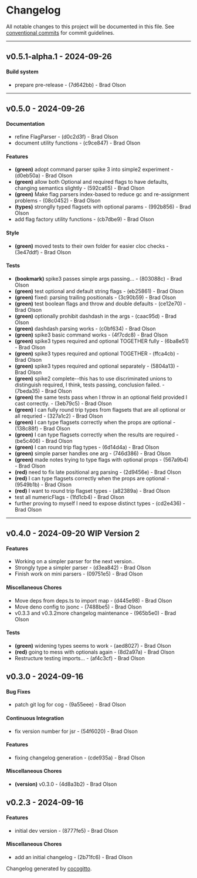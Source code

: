 # Changelog
All notable changes to this project will be documented in this file. See [conventional commits](https://www.conventionalcommits.org/) for commit guidelines.

- - -
## v0.5.1-alpha.1 - 2024-09-26
#### Build system
- prepare pre-release - (7d642bb) - Brad Olson

- - -

## v0.5.0 - 2024-09-26
#### Documentation
- refine FlagParser - (d0c2d3f) - Brad Olson
- document utility functions - (c9ce847) - Brad Olson
#### Features
- **(green)** adopt command parser spike 3 into simple2 experiment - (d0eb50a) - Brad Olson
- **(green)** allow both Optional and required flags to have defaults, changing semantics slightly - (592ca65) - Brad Olson
- **(green)** Make flag parsers index-based to reduce gc and re-assignment problems - (08c0452) - Brad Olson
- **(types)** stronglly typed flagsets with optional params - (992b856) - Brad Olson
- add flag factory utility functions - (cb7dbe9) - Brad Olson
#### Style
- **(green)** moved tests to their own folder for easier cloc checks - (3e47ddf) - Brad Olson
#### Tests
- **(bookmark)** spike3 passes simple args passing... - (803088c) - Brad Olson
- **(green)** test optional and default string flags - (eb25861) - Brad Olson
- **(green)** fixed: parsing trailing positionals - (3c90b59) - Brad Olson
- **(green)** test boolean flags and throw and double defaults - (ce12e70) - Brad Olson
- **(green)** optionally prohibit dashdash in the args - (caac95d) - Brad Olson
- **(green)** dashdash parsing works - (c0bf634) - Brad Olson
- **(green)** spike3 basic command works - (4f7cdc8) - Brad Olson
- **(green)** spike3 types required and optional TOGETHER fully - (6ba8e51) - Brad Olson
- **(green)** spike3 types required and optional TOGETHER - (ffca4cb) - Brad Olson
- **(green)** spike3 types required and optional separately - (5804a13) - Brad Olson
- **(green)** spike2 complete--this has to use discriminated unions to distinguish required, I think, tests passing, conclusion failed. - (7beda35) - Brad Olson
- **(green)** the same tests pass when I throw in an optional field provided I cast correctly. - (3eb79c5) - Brad Olson
- **(green)** I can fully round trip types from flagsets that are all optional or all requried - (327a1c2) - Brad Olson
- **(green)** I can type flagsets correctly when the props are optional - (138c88f) - Brad Olson
- **(green)** I can type flagsets correctly when the results are required - (be5c406) - Brad Olson
- **(green)** I can round trip flag types - (6d14d4a) - Brad Olson
- **(green)** simple parser handles one arg - (746d386) - Brad Olson
- **(green)** made notes trying to type flags with optional props - (567a9b4) - Brad Olson
- **(red)** need to fix late positional arg parsing - (2d9456e) - Brad Olson
- **(red)** I can type flagsets correctly when the props are optional - (9549b1b) - Brad Olson
- **(red)** I want to round trip flagset types - (a82389a) - Brad Olson
- test all numericFlags - (1fd1cb4) - Brad Olson
- further proving to myself I need to expose distinct types - (cd2e436) - Brad Olson

- - -
## v0.4.0 - 2024-09-20 WIP Version 2
#### Features
- Working on a simpler parser for the next version..
- Strongly type a simpler parser - (d3ea842) - Brad Olson
- Finish work on mini parsers - (09751e5) - Brad Olson
#### Miscellaneous Chores
- Move deps from deps.ts to import map - (d445e98) - Brad Olson
- Move deno config to jsonc - (7488be5) - Brad Olson
- v0.3.3 and v0.3.2more changelog maintenance - (965b5e0) - Brad Olson
#### Tests
- **(green)** widening types seems to work - (aed8027) - Brad Olson
- **(red)** going to mess with optionals again - (8d2a97a) - Brad Olson
- Restructure testing imports... - (af4c3cf) - Brad Olson

## v0.3.0 - 2024-09-16
#### Bug Fixes
- patch git log for cog - (9a55eee) - Brad Olson
#### Continuous Integration
- fix version number for jsr - (54f6020) - Brad Olson
#### Features
- fixing changelog generation - (cde935a) - Brad Olson
#### Miscellaneous Chores
- **(version)** v0.3.0 - (4d8a3b2) - Brad Olson

## v0.2.3 - 2024-09-16
#### Features
- initial dev version - (8777fe5) - Brad Olson
#### Miscellaneous Chores
- add an initial changelog - (2b71fc6) - Brad Olson

Changelog generated by [cocogitto](https://github.com/cocogitto/cocogitto).